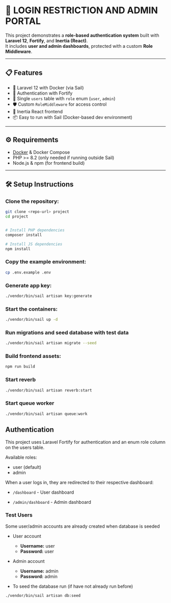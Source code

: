 # 🔐 LOGIN RESTRICTION AND ADMIN PORTAL

This project demonstrates a **role-based authentication system** built with **Laravel 12**, **Fortify**, and **Inertia (React)**.  
It includes **user and admin dashboards**, protected with a custom **Role Middleware**.

---

## 📋 Features
- 🚀 Laravel 12 with Docker (via Sail)
- 🔑 Authentication with Fortify
- 👥 Single `users` table with `role` enum (`user`, `admin`)
- 🛡 Custom `RoleMiddleware` for access control
- 🎨 Inertia React frontend
- 📦 Easy to run with Sail (Docker-based dev environment)

---

## ⚙️ Requirements
- [Docker](https://www.docker.com/) & Docker Compose
- PHP >= 8.2 (only needed if running outside Sail)
- Node.js & npm (for frontend build)

---

## 🛠 Setup Instructions

### Clone the repository:

```bash
git clone <repo-url> project
cd project


# Install PHP dependencies
composer install

# Install JS dependencies
npm install
```

### Copy the example environment:
```bash
cp .env.example .env
```

### Generate app key:
```bash
./vendor/bin/sail artisan key:generate
```

### Start the containers:
```bash
./vendor/bin/sail up -d
```

### Run migrations and seed database with test data
```bash
./vendor/bin/sail artisan migrate --seed
```

### Build frontend assets:
```bash
npm run build
```

### Start reverb
```bash
./vendor/bin/sail artisan reverb:start
```

### Start queue worker
```bash
./vendor/bin/sail artisan queue:work
```


## Authentication
This project uses Laravel Fortify for authentication and an enum role column on the users table.

Available roles:

- user (default)
- admin

When a user logs in, they are redirected to their respective dashboard:

- `/dashboard` - User dashboard

- `/admin/dashboard` - Admin dashboard

### Test Users
Some user/admin accounts are already created when database is seeded
- User account
    - **Username:** user
    - **Password:** user
- Admin account
    - **Username:** admin
    - **Password:** admin

- To seed the database run (if have not already run before)
```
./vendor/bin/sail artisan db:seed
```
